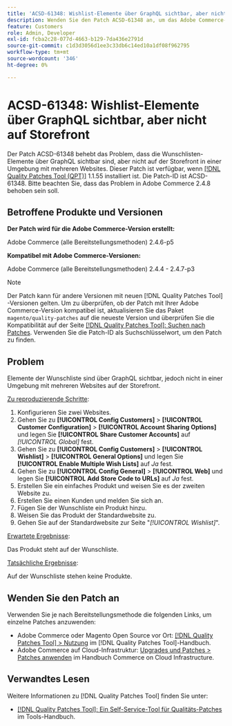```yaml
---
title: 'ACSD-61348: Wishlist-Elemente über GraphQL sichtbar, aber nicht auf Storefront'
description: Wenden Sie den Patch ACSD-61348 an, um das Adobe Commerce-Problem zu beheben, bei dem die Elemente der Wunschliste über GraphQL sichtbar sind, aber nicht in einer Umgebung mit mehreren Websites auf der Storefront.
feature: Customers
role: Admin, Developer
exl-id: fcba2c28-077d-4663-b129-7da436e2791d
source-git-commit: c1d3d3056d1ee3c33db6c14ed10a1df08f962795
workflow-type: tm+mt
source-wordcount: '346'
ht-degree: 0%

---
```


# ACSD-61348: Wishlist-Elemente über GraphQL sichtbar, aber nicht auf Storefront

Der Patch ACSD-61348 behebt das Problem, dass die Wunschlisten-Elemente über GraphQL sichtbar sind, aber nicht auf der Storefront in einer Umgebung mit mehreren Websites. Dieser Patch ist verfügbar, wenn [[!DNL Quality Patches Tool (QPT)]](/help/tools/quality-patches-tool/quality-patches-tool-to-self-serve-quality-patches.md) 1.1.55 installiert ist. Die Patch-ID ist ACSD-61348. Bitte beachten Sie, dass das Problem in Adobe Commerce 2.4.8 behoben sein soll.

## Betroffene Produkte und Versionen

**Der Patch wird für die Adobe Commerce-Version erstellt:**

Adobe Commerce (alle Bereitstellungsmethoden) 2.4.6-p5

**Kompatibel mit Adobe Commerce-Versionen:**

Adobe Commerce (alle Bereitstellungsmethoden) 2.4.4 - 2.4.7-p3

>[!NOTE]
>
>Der Patch kann für andere Versionen mit neuen [!DNL Quality Patches Tool] -Versionen gelten. Um zu überprüfen, ob der Patch mit Ihrer Adobe Commerce-Version kompatibel ist, aktualisieren Sie das Paket `magento/quality-patches` auf die neueste Version und überprüfen Sie die Kompatibilität auf der Seite [[!DNL Quality Patches Tool]: Suchen nach Patches](https://experienceleague.adobe.com/tools/commerce-quality-patches/index.html). Verwenden Sie die Patch-ID als Suchschlüsselwort, um den Patch zu finden.

## Problem

Elemente der Wunschliste sind über GraphQL sichtbar, jedoch nicht in einer Umgebung mit mehreren Websites auf der Storefront.

<u>Zu reproduzierende Schritte</u>:

1. Konfigurieren Sie zwei Websites.
1. Gehen Sie zu **[!UICONTROL Config Customers]** > **[!UICONTROL Customer Configuration]** > **[!UICONTROL Account Sharing Options]** und legen Sie **[!UICONTROL Share Customer Accounts]** auf *[!UICONTROL Global]* fest.
1. Gehen Sie zu **[!UICONTROL Config Customers]** > **[!UICONTROL Wishlist]** > **[!UICONTROL General Options]** und legen Sie **[!UICONTROL Enable Multiple Wish Lists]** auf *Ja* fest.
1. Gehen Sie zu **[!UICONTROL Config General]** > **[!UICONTROL Web]** und legen Sie **[!UICONTROL Add Store Code to URLs]** auf *Ja* fest.
1. Erstellen Sie ein einfaches Produkt und weisen Sie es der zweiten Website zu.
1. Erstellen Sie einen Kunden und melden Sie sich an.
1. Fügen Sie der Wunschliste ein Produkt hinzu.
1. Weisen Sie das Produkt der Standardwebsite zu.
1. Gehen Sie auf der Standardwebsite zur Seite &quot;*[!UICONTROL Wishlist]*&quot;.

<u>Erwartete Ergebnisse</u>:

Das Produkt steht auf der Wunschliste.

<u>Tatsächliche Ergebnisse</u>:

Auf der Wunschliste stehen keine Produkte.

## Wenden Sie den Patch an

Verwenden Sie je nach Bereitstellungsmethode die folgenden Links, um einzelne Patches anzuwenden:

* Adobe Commerce oder Magento Open Source vor Ort: [[!DNL Quality Patches Tool] > Nutzung](/help/tools/quality-patches-tool/usage.md) im [!DNL Quality Patches Tool]-Handbuch.
* Adobe Commerce auf Cloud-Infrastruktur: [Upgrades und Patches > Patches anwenden](https://experienceleague.adobe.com/docs/commerce-cloud-service/user-guide/develop/upgrade/apply-patches.html) im Handbuch Commerce on Cloud Infrastructure.

## Verwandtes Lesen

Weitere Informationen zu [!DNL Quality Patches Tool] finden Sie unter:

* [[!DNL Quality Patches Tool]: Ein Self-Service-Tool für Qualitäts-Patches](/help/tools/quality-patches-tool/quality-patches-tool-to-self-serve-quality-patches.md) im Tools-Handbuch.
